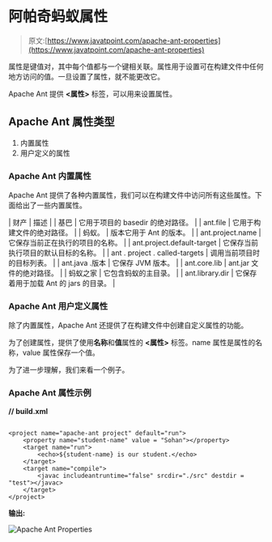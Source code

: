 # 阿帕奇蚂蚁属性

> 原文:[https://www.javatpoint.com/apache-ant-properties](https://www.javatpoint.com/apache-ant-properties)

属性是键值对，其中每个值都与一个键相关联。属性用于设置可在构建文件中任何地方访问的值。一旦设置了属性，就不能更改它。

Apache Ant 提供 **<属性>** 标签，可以用来设置属性。

## Apache Ant 属性类型

1.  内置属性
2.  用户定义的属性

### Apache Ant 内置属性

Apache Ant 提供了各种内置属性，我们可以在构建文件中访问所有这些属性。下面给出了一些内置属性。

| 财产 | 描述 |
| 基巴 | 它用于项目的 basedir 的绝对路径。 |
| ant.file | 它用于构建文件的绝对路径。 |
| 蚂蚁。 | 版本它用于 Ant 的版本。 |
| ant.project.name | 它保存当前正在执行的项目的名称。 |
| ant.project.default-target | 它保存当前执行项目的默认目标的名称。 |
| ant . project . called-targets | 调用当前项目时的目标列表。 |
| ant.java .版本 | 它保存 JVM 版本。 |
| ant.core.lib | ant.jar 文件的绝对路径。 |
| 蚂蚁之家 | 它包含蚂蚁的主目录。 |
| ant.library.dir | 它保存着用于加载 Ant 的 jars 的目录。 |

### Apache Ant 用户定义属性

除了内置属性，Apache Ant 还提供了在构建文件中创建自定义属性的功能。

为了创建属性，提供了使用**名称**和**值**属性的 **<属性>** 标签。name 属性是属性的名称，value 属性保存一个值。

为了进一步理解，我们来看一个例子。

### Apache Ant 属性示例

**// build.xml**

```

<project name="apache-ant project" default="run">
	<property name="student-name" value = "Sohan"></property>
	<target name="run">
		<echo>${student-name} is our student.</echo>
	</target>
	<target name="compile">
		<javac includeantruntime="false" srcdir="./src" destdir = "test"></javac>
	</target>
</project>

```

**输出:**

![Apache Ant Properties](../Images/de3275379b4e595eef09b6c7124d6a1b.png)